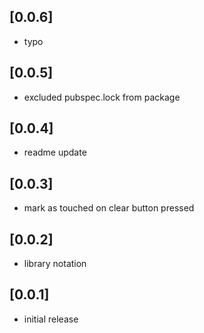 
## [0.0.6]

* typo

## [0.0.5]

* excluded pubspec.lock from package

## [0.0.4]

* readme update

## [0.0.3]

* mark as touched on clear button pressed

## [0.0.2]

* library notation

## [0.0.1]

* initial release
